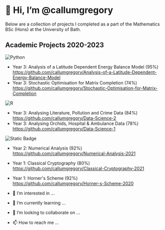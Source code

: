 # 👋 Hi, I’m @callumgregory

Below are a collection of projects I completed as a part of the Mathematics BSc (Hons) at the University of Bath. 

## Academic Projects 2020-2023

![Python](https://img.shields.io/badge/python-3670A0?style=flat&logo=python&logoColor=ffdd54)
- Year 3: Analysis of a Latitude Dependent Energy Balance Model (95%) https://github.com/callumgregory/Analysis-of-a-Latitude-Dependent-Energy-Balance-Model
- Year 3: Stochastic Optimisation for Matrix Completion (74%) https://github.com/callumgregory/Stochastic-Optimisation-for-Matrix-Completion

![R](https://img.shields.io/badge/r-%23276DC3.svg?style=for-the-badge&logo=r&logoColor=white)
- Year 3: Analysing Literature, Pollution and Crime Data (84%) https://github.com/callumgregory/Data-Science-2 
- Year 3: Analysing Orchids, Hospital & Ambulance Data (78%) https://github.com/callumgregory/Data-Science-1

![Static Badge](https://img.shields.io/badge/MATLAB-blue)
- Year 2: Numerical Analysis (92%) https://github.com/callumgregory/Numerical-Analysis-2021
- Year 1: Classical Cryptography (80%) https://github.com/callumgregory/Classical-Cryptography-2021
- Year 1: Horner's Scheme (92%) https://github.com/callumgregory/Horner-s-Scheme-2020

- 👀 I’m interested in ...
- 🌱 I’m currently learning ...
- 💞️ I’m looking to collaborate on ...
- 📫 How to reach me ...

<!---
callumgregory/callumgregory is a ✨ special ✨ repository because its `README.md` (this file) appears on your GitHub profile.
You can click the Preview link to take a look at your changes.
--->
